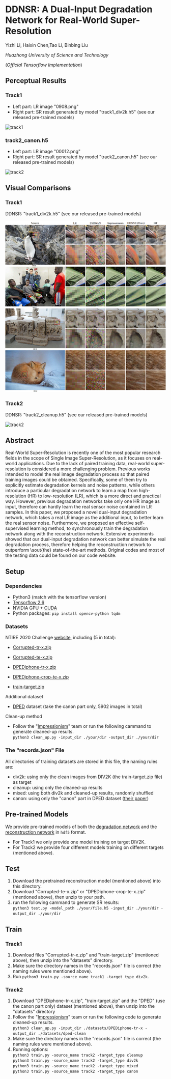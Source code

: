 # DDNSR: A Dual-Input Degradation Network for Real-World Super-Resolution

Yizhi Li, Haixin Chen,Tao Li, Binbing Liu

*Huazhong University of Science and Technology*

(*Official Tensorflow Implementation*)

## Perceptual Results

### Track1

- Left part: LR image "0908.png"
- Right part: SR result generated by model "track1_div2k.h5" (see our released pre-trained models)

![track1](full_results/track1.png)

### track2_canon.h5

- Left part: LR image "00012.png"
- Right part: SR result generated by model "track2_canon.h5" (see our released pre-trained models)

![track2](full_results/track2.png)

## Visual Comparisons

### Track1

DDNSR: "track1_div2k.h5" (see our released pre-trained models)

![track1](figs/Fig.4.png)

### Track2

DDNSR: "track2_cleanup.h5" (see our released pre-trained models)

![track2](figs/Fig.5.png)

## Abstract

Real-World Super-Resolution is recently one of the most popular research fields in the scope of Single Image Super-Resolution, as it focuses on real-world applications. Due to the lack of paired training data, real-world super-resolution is considered a more challenging problem. Previous works intended to model the real image degradation process so that paired training images could be obtained. Specifically, some of them try to explicitly estimate degradation kernels and noise patterns, while others introduce a particular degradation network to learn a map from high-resolution (HR) to low-resolution (LR), which is a more direct and practical way. However, previous degradation networks take only one HR image as input, therefore can hardly learn the real sensor noise contained in LR samples. In this paper, we proposed a novel dual-input degradation network, which takes a real LR image as the additional input, to better learn the real sensor noise. Furthermore, we proposed an effective self-supervised learning method, to synchronously train the degradation network along with the reconstruction network. Extensive experiments showed that our dual-input degradation network can better simulate the real degradation process, therefore helping the reconstruction network to outperform \sout{the} state-of-the-art methods. Original codes and most of the testing data could be found on our code website.

## Setup

### Dependencies

- Python3 (match with the tensorflow version)
- [Tensorflow 2.6](https://www.tensorflow.org)
- NVIDIA GPU + [CUDA](https://developer.nvidia.com/cuda-downloads)
- Python packages: `pip install opencv-python tqdm`

### Datasets

NTIRE 2020 Challenge [website](https://competitions.codalab.org/competitions/22220#participate), including (5 in total):

- [Corrupted-tr-x.zip](https://data.vision.ee.ethz.ch/alugmayr/NTIRE2019/public/Corrupted-tr-x.zip)
- [Corrupted-te-x.zip](https://data.vision.ee.ethz.ch/alugmayr/NTIRE2019/public/Corrupted-te-x.zip)


- [DPEDiphone-tr-x.zip](https://data.vision.ee.ethz.ch/alugmayr/NTIRE2019/public/DPEDiphone-tr-x.zip)
- [DPEDiphone-crop-te-x.zip](https://data.vision.ee.ethz.ch/alugmayr/NTIRE2019/public/DPEDiphone-crop-te-x.zip)


- [train-target.zip](https://data.vision.ee.ethz.ch/alugmayr/real-world-sr/NTIRE20/train-target.zip)

Additional dataset

- [DPED](http://people.ee.ethz.ch/~ihnatova/#dataset) dataset (take the canon part only, 5902 images in total)

Clean-up method

- Follow the "[Impressionism](https://github.com/jixiaozhong/RealSR)" team or run the following cammand to generate cleaned-up results.  
  `python3 clean_up.py -input_dir ./your/dir -output_dir ./your/dir`

### The "records.json" File

All directories of training datasets are stored in this file, the naming rules are:

- div2k: using only the clean images from DIV2K (the train-target.zip file) as target
- cleanup: using only the cleaned-up results
- mixed: using both div2k and cleaned-up results, randomly shuffled
- canon: using only the "canon" part in DPED dataset ([their paper](https://ieeexplore.ieee.org/document/8237617))

## Pre-trained Models

We provide pre-trained models of both the [degradation network](https://www.jianguoyun.com/p/DR-80rcQ7cO4CxjZgvwEIAA) and the [reconstruction network](https://www.jianguoyun.com/p/DTEWcuUQ7cO4CxjagvwEIAA) in `hdf5` format.

- For Track1 we only provide one model training on target DIV2K.
- For Track2 we provide four different models training on different targets (mentioned above).

## Test

1. Download the pretrained reconstruction model (mentioned above) into this directory.
2. Download "Corrupted-te-x.zip" or "DPEDiphone-crop-te-x.zip" (mentioned above), then unzip to your path.
3. run the following cammand to generate SR results:  
   `python3 test.py -model_path ./your/file.h5 -input_dir ./your/dir -output_dir ./your/dir`

## Train

### Track1

1. Download files "Corrupted-tr-x.zip" and "train-target.zip" (mentioned above), then unzip into the "datasets" directory.
1. Make sure the directory names in the "records.json" file is correct (the naming rules were mentioned above).
1. Run `python3 train.py -source_name track1 -target_type div2k`.

### Track2

1. Download "DPEDiphone-tr-x.zip", "train-target.zip" and the "DPED" (use the canon part only) dataset (mentioned above), then unzip into the "datasets" directory
2. Follow the "[Impressionism](https://github.com/jixiaozhong/RealSR)" team or run the following code to generate cleaned-up results.  
   `python3 clean_up.py -input_dir ./datasets/DPEDiphone-tr-x -output_dir ./datasets/dped-clean`
3. Make sure the directory names in the "records.json" file is correct (the naming rules were mentioned above).
4. Running options:  
   `python3 train.py -source_name track2 -target_type cleanup`  
   `python3 train.py -source_name track2 -target_type div2k`  
   `python3 train.py -source_name track2 -target_type mixed`  
   `python3 train.py -source_name track2 -target_type canon`
   
